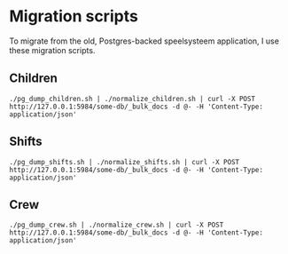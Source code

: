 # Migration scripts

To migrate from the old, Postgres-backed speelsysteem application, I use these migration scripts.

## Children

```
./pg_dump_children.sh | ./normalize_children.sh | curl -X POST http://127.0.0.1:5984/some-db/_bulk_docs -d @- -H 'Content-Type: application/json'
```

## Shifts

```
./pg_dump_shifts.sh | ./normalize_shifts.sh | curl -X POST http://127.0.0.1:5984/some-db/_bulk_docs -d @- -H 'Content-Type: application/json'
```

## Crew

```
./pg_dump_crew.sh | ./normalize_crew.sh | curl -X POST http://127.0.0.1:5984/some-db/_bulk_docs -d @- -H 'Content-Type: application/json'
```

